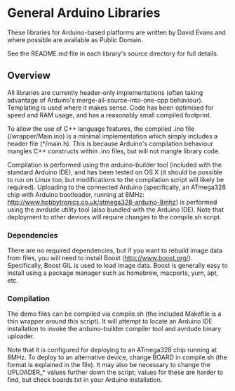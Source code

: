 # General Arduino Libraries

These libraries for Arduino-based platforms are written by David Evans and
where possible are available as Public Domain.

See the README.md file in each library's source directory for full details.

## Overview

All libraries are currently header-only implementations (often taking advantage
of Arduino's merge-all-source-into-one-cpp behaviour). Templating is used where
it makes sense. Code has been optimised for speed and RAM usage, and has a
reasonably small compiled footprint.

To allow the use of C++ language features, the compiled .ino file
(/wrapper/Main.ino) is a minimal implementation which simply includes a header
file (*/main.h). This is because Arduino's compilation behaviour mangles C++
constructs within .ino files, but will not mangle library code.

Compilation is performed using the arduino-builder tool (included with the
standard Arduino IDE), and has been tested on OS X (it should be possible to
run on Linux too, but modifications to the compilation script will likely be
required). Uploading to the connected Arduino (specifically, an ATmega328 chip
with Arduino bootloader, running at 8MHz:
http://www.hobbytronics.co.uk/atmega328-arduino-8mhz) is performed using the
avrdude utility tool (also bundled with the Arduino IDE). Note that deployment
to other devices will require changes to the compile.sh script.

### Dependencies

There are no required dependencies, but if you want to rebuild image data from
files, you will need to install Boost (http://www.boost.org/). Specifically,
Boost GIL is used to load image data. Boost is generally easy to install using
a package manager such as homebrew, macports, yum, apt, etc.

### Compilation

The demo files can be compiled via compile.sh (the included Makefile is a thin
wrapper around this script). It will attempt to locate an Arduino IDE
installation to invoke the arduino-builder compiler tool and avrdude binary
uploader.

Note that it is configured for deploying to an ATmega328 chip running at 8MHz.
To deploy to an alternative device, change BOARD in compile.sh (the format is
explained in the file). It may also be necessary to change the UPLOADER_*
values further down the script; values for these are harder to find, but check
boards.txt in your Arduino installation.
